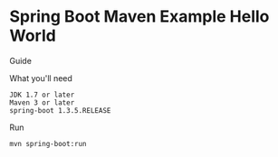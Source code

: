 # Spring Boot Maven Example Hello World

Guide


What you'll need

    JDK 1.7 or later
    Maven 3 or later
    spring-boot 1.3.5.RELEASE


Run

    mvn spring-boot:run
